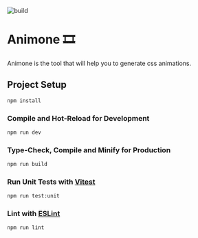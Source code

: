 ![build](https://github.com/drikusroor/animone/actions/workflows/node.js.yml/badge.svg)
# Animone 🎞️

Animone is the tool that will help you to generate css animations.

## Project Setup

```sh
npm install
```

### Compile and Hot-Reload for Development

```sh
npm run dev
```

### Type-Check, Compile and Minify for Production

```sh
npm run build
```

### Run Unit Tests with [Vitest](https://vitest.dev/)

```sh
npm run test:unit
```

### Lint with [ESLint](https://eslint.org/)

```sh
npm run lint
```
